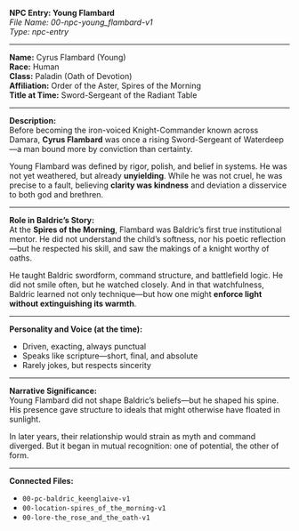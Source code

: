 **NPC Entry: Young Flambard**  
*File Name: 00-npc-young_flambard-v1*  
*Type: npc-entry*

---

**Name:** Cyrus Flambard (Young)  
**Race:** Human  
**Class:** Paladin (Oath of Devotion)  
**Affiliation:** Order of the Aster, Spires of the Morning  
**Title at Time:** Sword-Sergeant of the Radiant Table

---

**Description:**  
Before becoming the iron-voiced Knight-Commander known across Damara, **Cyrus Flambard** was once a rising Sword-Sergeant of Waterdeep—a man bound more by conviction than certainty.

Young Flambard was defined by rigor, polish, and belief in systems. He was not yet weathered, but already **unyielding**. While he was not cruel, he was precise to a fault, believing **clarity was kindness** and deviation a disservice to both god and brethren.

---

**Role in Baldric’s Story:**  
At the **Spires of the Morning**, Flambard was Baldric’s first true institutional mentor. He did not understand the child’s softness, nor his poetic reflection—but he respected his skill, and saw the makings of a knight worthy of oaths.

He taught Baldric swordform, command structure, and battlefield logic. He did not smile often, but he watched closely. And in that watchfulness, Baldric learned not only technique—but how one might **enforce light without extinguishing its warmth**.

---

**Personality and Voice (at the time):**  
- Driven, exacting, always punctual  
- Speaks like scripture—short, final, and absolute  
- Rarely jokes, but respects sincerity

---

**Narrative Significance:**  
Young Flambard did not shape Baldric’s beliefs—but he shaped his spine. His presence gave structure to ideals that might otherwise have floated in sunlight.

In later years, their relationship would strain as myth and command diverged. But it began in mutual recognition: one of potential, the other of form.

---

**Connected Files:**  
- `00-pc-baldric_keenglaive-v1`  
- `00-location-spires_of_the_morning-v1`  
- `00-lore-the_rose_and_the_oath-v1`